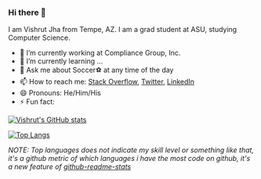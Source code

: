 ### Hi there 👋

I am Vishrut Jha from Tempe, AZ. I am a grad student at ASU, studying Computer Science.
<!--
**vishrutkmr7/vishrutkmr7** is a ✨ _special_ ✨ repository because its `README.md` (this file) appears on your GitHub profile.
-->

- 🔭 I’m currently working at Compliance Group, Inc.
- 🌱 I’m currently learning ...
- 💬 Ask me about Soccer⚽ at any time of the day
- 📫 How to reach me: [Stack Overflow](https://stackoverflow.com/users/8020018/vishrut-jha), [Twitter](https://www.twitter.com/vishrutkmr7), [LinkedIn](https://www.linkedin.com/in/vishrutkmr7)
- 😄 Pronouns: He/Him/His
- ⚡ Fun fact: 

[![Vishrut's GitHub stats](https://github-readme-stats.vercel.app/api?username=vishrutkmr7&count_private=true&show_icons=true&theme=gotham)](https://github.com/anuraghazra/github-readme-stats)

[![Top Langs](https://github-readme-stats.vercel.app/api/top-langs/?username=vishrutkmr7&layout=compact)](https://github.com/anuraghazra/github-readme-stats)

*NOTE: Top languages does not indicate my skill level or something like that, it's a github metric of which languages i have the most code on github, it's a new feature of [github-readme-stats](https://github.com/anuraghazra/github-readme-stats)*
